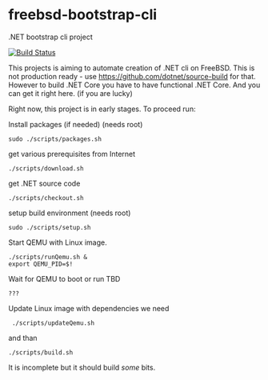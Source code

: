 # freebsd-bootstrap-cli
.NET bootstrap cli project

[![Build Status](https://api.cirrus-ci.com/github/wfurt/freebsd-bootstrap-cli.svg)](https://cirrus-ci.com/github/wfurt/freebsd-bootstrap-cli)

This projects is aiming to automate creation of .NET cli on FreeBSD.
This is not production ready - use https://github.com/dotnet/source-build for that.
However to build .NET Core you have to have functional .NET Core. And you can get it right here. (if you are lucky) 

Right now, this project is in early stages. To proceed run:

Install packages (if needed) (needs root)
```
sudo ./scripts/packages.sh
```
get various prerequisites from Internet
```
./scripts/download.sh
```

get .NET source code
```
./scripts/checkout.sh
```

setup build environment (needs root)
```
sudo ./scripts/setup.sh
```

Start QEMU with Linux image.
```
./scripts/runQemu.sh &
export QEMU_PID=$!
```

Wait for QEMU to boot or run TBD
```
???
```

Update Linux image with dependencies we need
```
 ./scripts/updateQemu.sh
```


and than 
```
./scripts/build.sh
```
It is incomplete but it should build _some_ bits.
